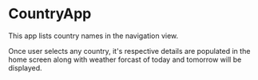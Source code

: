 # CountryApp

This app lists country names in the navigation view.

Once user selects any country, it's respective details are populated in the home screen along with weather forcast of today and tomorrow will be displayed.
